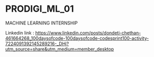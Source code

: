 # PRODIGI_ML_01
MACHINE LEARNING INTERNSHIP

Linkedin link : https://www.linkedin.com/posts/dondeti-chethan-461664268_100daysofcode-100daysofcode-codesprint100-activity-7224091392145289216-_DHj?utm_source=share&utm_medium=member_desktop
